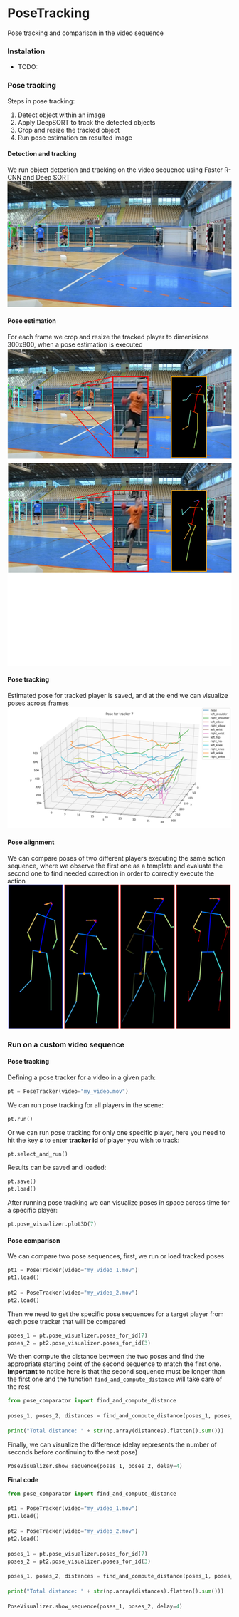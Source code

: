# PoseTracking
 Pose tracking and comparison in the video sequence


### Instalation
- TODO:


### Pose tracking

Steps in pose tracking:
1. Detect object within an image
2. Apply DeepSORT to track the detected objects
3. Crop and resize the tracked object
4. Run pose estimation on resulted image


#### Detection and tracking
We run object detection and tracking on the video sequence using Faster R-CNN and Deep SORT
![](./img/detection_and_tracking.svg)


#### Pose estimation
For each frame we crop and resize the tracked player to dimenisions 300x800, when a pose estimation is executed
![](./img/poses_croped_and_estimated.svg)


#### Pose tracking
Estimated pose for tracked player is saved, and at the end we can visualize poses across frames
![](./img/poses3D.svg)


#### Pose alignment
We can compare poses of two different players executing the same action sequence, where we observe the first one as a template and evaluate the second one to find needed correction in order to correctly execute the action
![](./img/stick_figures_aligned.svg)



### Run on a custom video sequence

#### Pose tracking

Defining a pose tracker for a video in a given path:
```python
pt = PoseTracker(video="my_video.mov")
```


We can run pose tracking for all players in the scene:
```python
pt.run()
```

Or we can run pose tracking for only one specific player, here you need to hit the key _**s**_ to enter **tracker id** of player you wish to track:
```python
pt.select_and_run()
```

Results can be saved and loaded:
```python
pt.save()
pt.load()
```


After running pose tracking we can visualize poses in space across time for a specific player:
```python
pt.pose_visualizer.plot3D(7)
```


#### Pose comparison

We can compare two pose sequences, first, we run or load tracked poses

```python
pt1 = PoseTracker(video="my_video_1.mov")
pt1.load()

pt2 = PoseTracker(video="my_video_2.mov")
pt2.load()
```

Then we need to get the specific pose sequences for a target player from each pose tracker that will be compared
```python
poses_1 = pt.pose_visualizer.poses_for_id(7)
poses_2 = pt2.pose_visualizer.poses_for_id(3)
```

We then compute the distance between the two poses and find the appropriate starting point of the second sequence to match the first one.
**Important** to notice here is that the second sequence must be longer than the first one and the function `find_and_compute_distance` will take care of the rest
```python
from pose_comparator import find_and_compute_distance

poses_1, poses_2, distances = find_and_compute_distance(poses_1, poses_2)

print("Total distance: " + str(np.array(distances).flatten().sum()))
```


Finally, we can visualize the difference (delay represents the number of seconds before continuing to the next pose)
```python
PoseVisualizer.show_sequence(poses_1, poses_2, delay=4)
```



**Final code**
```python
from pose_comparator import find_and_compute_distance

pt1 = PoseTracker(video="my_video_1.mov")
pt1.load()

pt2 = PoseTracker(video="my_video_2.mov")
pt2.load()

poses_1 = pt.pose_visualizer.poses_for_id(7)
poses_2 = pt2.pose_visualizer.poses_for_id(3)

poses_1, poses_2, distances = find_and_compute_distance(poses_1, poses_2)

print("Total distance: " + str(np.array(distances).flatten().sum()))

PoseVisualizer.show_sequence(poses_1, poses_2, delay=4)
```
